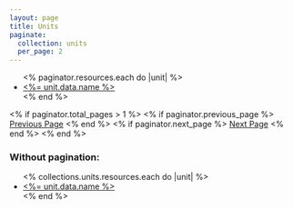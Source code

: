```yaml
---
layout: page
title: Units
paginate:
  collection: units
  per_page: 2
---
```


<ul>
  <% paginator.resources.each do |unit| %>
    <li>
        <a href="<%= unit.relative_url %>"><%= unit.data.name %></a>
    </li>
  <% end %>
</ul>
<div>
  <% if paginator.total_pages > 1 %>
      <% if paginator.previous_page %>
        <a href="<%= paginator.previous_page_path %>">Previous Page</a>
      <% end %>
      <% if paginator.next_page %>
        <a href="<%= paginator.next_page_path %>">Next Page</a>
      <% end %>
  <% end %>
</div>
<div>
  <h3>Without pagination:</h3>
  <ul>
    <% collections.units.resources.each do |unit| %>
      <li>
          <a href="<%= unit.relative_url %>"><%= unit.data.name %></a>
      </li>
    <% end %>
  </ul>
</div>